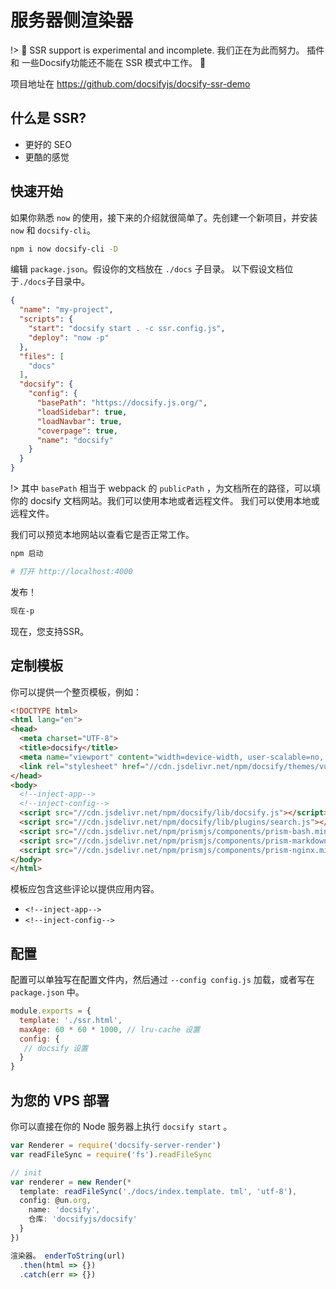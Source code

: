 # 服务器侧渲染器

!> :construction: SSR support is experimental and incomplete. 我们正在为此而努力。 插件和
一些Docsify功能还不能在 SSR 模式中工作。 :construction:

<!--
This link is dead.
See https://docsify.now.sh
-->

项目地址在 https://github.com/docsifyjs/docsify-ssr-demo

## 什么是 SSR?

- 更好的 SEO
- 更酷的感觉

## 快速开始

如果你熟悉 `now` 的使用，接下来的介绍就很简单了。先创建一个新项目，并安装 `now` 和 `docsify-cli`。

```bash
npm i now docsify-cli -D
```

编辑 `package.json`。假设你的文档放在 `./docs` 子目录。 以下假设文档位于`./docs`子目录中。

```json
{
  "name": "my-project",
  "scripts": {
    "start": "docsify start . -c ssr.config.js",
    "deploy": "now -p"
  },
  "files": [
    "docs"
  ],
  "docsify": {
    "config": {
      "basePath": "https://docsify.js.org/",
      "loadSidebar": true,
      "loadNavbar": true,
      "coverpage": true,
      "name": "docsify"
    }
  }
}
```

!> 其中 `basePath` 相当于 webpack 的 `publicPath` ，为文档所在的路径，可以填你的 docsify 文档网站。我们可以使用本地或者远程文件。 我们可以使用本地或远程文件。

我们可以预览本地网站以查看它是否正常工作。

```bash
npm 启动

# 打开 http://localhost:4000
```

发布！

```bash
现在-p
```

现在，您支持SSR。

## 定制模板

你可以提供一个整页模板，例如：

```html
<!DOCTYPE html>
<html lang="en">
<head>
  <meta charset="UTF-8">
  <title>docsify</title>
  <meta name="viewport" content="width=device-width, user-scalable=no, initial-scale=1.0, maximum-scale=1.0, minimum-scale=1.0">
  <link rel="stylesheet" href="//cdn.jsdelivr.net/npm/docsify/themes/vue.css" title="vue">
</head>
<body>
  <!--inject-app-->
  <!--inject-config-->
  <script src="//cdn.jsdelivr.net/npm/docsify/lib/docsify.js"></script>
  <script src="//cdn.jsdelivr.net/npm/docsify/lib/plugins/search.js"></script>
  <script src="//cdn.jsdelivr.net/npm/prismjs/components/prism-bash.min.js"></script>
  <script src="//cdn.jsdelivr.net/npm/prismjs/components/prism-markdown.min.js"></script>
  <script src="//cdn.jsdelivr.net/npm/prismjs/components/prism-nginx.min.js"></script>
</body>
</html>
```

模板应包含这些评论以提供应用内容。

- `<!--inject-app-->`
- `<!--inject-config-->`

## 配置

配置可以单独写在配置文件内，然后通过 `--config config.js` 加载，或者写在 `package.json` 中。

```js
module.exports = {
  template: './ssr.html',
  maxAge: 60 * 60 * 1000, // lru-cache 设置
  config: {
   // docsify 设置
  }
}
```

## 为您的 VPS 部署

你可以直接在你的 Node 服务器上执行 `docsify start` 。

```js
var Renderer = require('docsify-server-render')
var readFileSync = require('fs').readFileSync

// init
var renderer = new Render(*
  template: readFileSync('./docs/index.template. tml', 'utf-8'),
  config: @un.org,
    name: 'docsify',
    仓库: 'docsifyjs/docsify'
  }
})

渲染器。 enderToString(url)
  .then(html => {})
  .catch(err => {})
```
